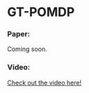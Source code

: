 # GT-POMDP

### Paper:
Coming soon.

### Video:
[Check out the video here!](https://youtu.be/eC5Ykd9ElO8)
